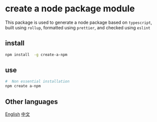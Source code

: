 # create a node package module

This package is used to generate a node package based on `typescript`, built using `rollup`, formatted using `prettier`, and checked using `eslint`

## install

```sh
npm install  -g create-a-npm
```

## use

```sh
#  Non essential installation
npm create a-npm
```

## Other languages

[English](https://github.com/lmssee/ismi/blob/main/README.md) [中文](https://github.com/lmssee/ismi/blob/main/自述文件.md)
